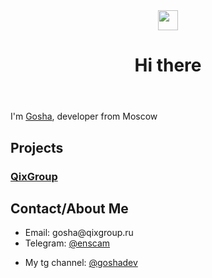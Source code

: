 
<body>
  <header>
    <img src="https://github.com/blackcater/blackcater/raw/main/images/Hi.gif" height="32"/><h1>Hi there</h1>
  </header>
  <div class="container">
    <p>
      I'm <a href="https://t.me/goshadev">Gosha</a>, developer from Moscow
    </p>
    <h2>Projects</h2>
    <h3><a href="https://qixgroup.ru">QixGroup</a></h3>
    <h2>Contact/About Me</h2>
    <ul>
      <li>Email: gosha@qixgroup.ru</li>
      <li>Telegram: <a href="https:/t.me/enscam">@enscam</a></li>
    </ul>
    <ul>
      <li>My tg channel: <a href="https:/t.me/goshadev">@goshadev</a></li>
    </ul>
   
  </div>
</body>
</html>
